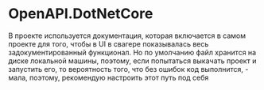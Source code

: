 # OpenAPI.DotNetCore
В проекте используется документация, которая включается в самом проекте для того, чтобы в UI в свагере показывалась весь 
задокументированный функционал. Но по умолчанию файл хранится на диске локальной машины, поэтому, если попытаться
выкачать проект и запустить его, то вероятность того, что без ошибок код выполнится, -  мала, поэтому,
рекомендую настроить этот путь под себя
